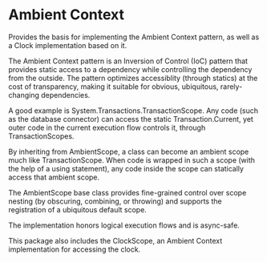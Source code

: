 # Ambient Context

Provides the basis for implementing the Ambient Context pattern, as well as a Clock implementation based on it.

The Ambient Context pattern is an Inversion of Control (IoC) pattern that provides static access to a dependency while controlling the dependency from the outside.
The pattern optimizes accessiblity (through statics) at the cost of transparency, making it suitable for obvious, ubiquitous, rarely-changing dependencies.

A good example is System.Transactions.TransactionScope. Any code (such as the database connector) can access the static Transaction.Current, yet outer code in the current execution flow controls it, through TransactionScopes.

By inheriting from AmbientScope, a class can become an ambient scope much like TransactionScope. When code is wrapped in such a scope (with the help of a using statement), any code inside the scope can statically access that ambient scope.

The AmbientScope base class provides fine-grained control over scope nesting (by obscuring, combining, or throwing) and supports the registration of a ubiquitous default scope.

The implementation honors logical execution flows and is async-safe.

This package also includes the ClockScope, an Ambient Context implementation for accessing the clock.
